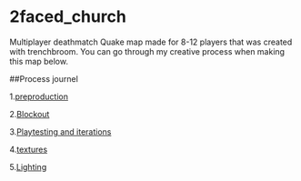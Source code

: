 # 2faced_church
Multiplayer deathmatch Quake map made for 8-12 players that was created with trenchbroom.
You can go through my creative process when making this map below.


##Process journel 

1.[preproduction](https://github.com/user-attachments/files/17424531/Quake.docx)

2.[Blockout](Blockout.md)

3.[Playtesting and iterations](Playtest.md)

4.[textures](Textures.md)

5.[Lighting](Lighting.md)
